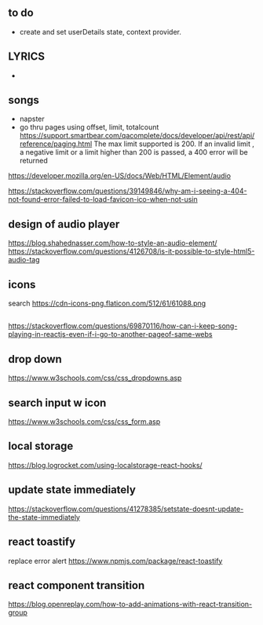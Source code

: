 ## to do

- create and set userDetails state, context provider.

## LYRICS

-

## songs

- napster
- go thru pages using offset, limit, totalcount
  https://support.smartbear.com/qacomplete/docs/developer/api/rest/api/reference/paging.html
  The max limit supported is 200. If an invalid limit , a negative limit or a limit higher than 200 is passed, a 400 error will be returned

https://developer.mozilla.org/en-US/docs/Web/HTML/Element/audio

https://stackoverflow.com/questions/39149846/why-am-i-seeing-a-404-not-found-error-failed-to-load-favicon-ico-when-not-usin

## design of audio player

https://blog.shahednasser.com/how-to-style-an-audio-element/
https://stackoverflow.com/questions/4126708/is-it-possible-to-style-html5-audio-tag

## icons

search
https://cdn-icons-png.flaticon.com/512/61/61088.png

##

https://stackoverflow.com/questions/69870116/how-can-i-keep-song-playing-in-reactjs-even-if-i-go-to-another-pageof-same-webs

## drop down

https://www.w3schools.com/css/css_dropdowns.asp

## search input w icon

https://www.w3schools.com/css/css_form.asp

## local storage

https://blog.logrocket.com/using-localstorage-react-hooks/

## update state immediately

https://stackoverflow.com/questions/41278385/setstate-doesnt-update-the-state-immediately

## react toastify

replace error alert
https://www.npmjs.com/package/react-toastify

## react component transition

https://blog.openreplay.com/how-to-add-animations-with-react-transition-group
